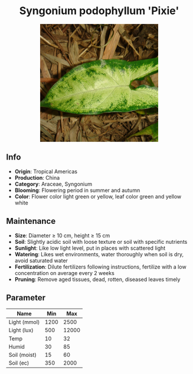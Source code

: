 <h1 align='center'>Syngonium podophyllum 'Pixie'</h1>
<p align="center">
    <img 
        align='center'
        width='320'
        src="../images/syngonium podophyllum pixie.png" 
        alt='Syngonium podophyllum 'Pixie'' />
</p>

## Info

 - **Origin**: Tropical Americas
 - **Production**: China
 - **Category**: Araceae, Syngonium
 - **Blooming**: Flowering period in summer and autumn
 - **Color**: Flower color light green or yellow, leaf color green and yellow white

## Maintenance

 - **Size**: Diameter ≥ 10 cm, height ≥ 15 cm
 - **Soil**: Slightly acidic soil with loose texture or soil with specific nutrients
 - **Sunlight**: Like low light level, put in places with scattered light
 - **Watering**: Likes wet environments, water thoroughly when soil is dry, avoid saturated water
 - **Fertilization**: Dilute fertilizers following instructions, fertilize with a low concentration on average every 2 weeks
 - **Pruning**: Remove aged tissues, dead, rotten, diseased leaves timely

## Parameter

| Name         | Min  | Max   |
|--------------|------|-------|
| Light (mmol) | 1200 | 2500  |
| Light (lux)  | 500 | 12000 |
| Temp         | 10    | 32    |
| Humid        | 30   | 85    |
| Soil (moist) | 15   | 60    |
| Soil (ec)    | 350  | 2000  |